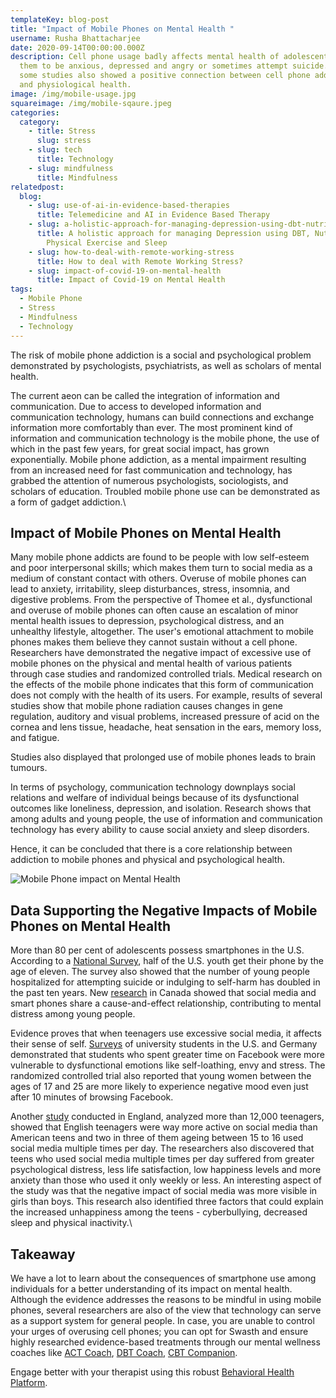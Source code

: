 ```yaml
---
templateKey: blog-post
title: "Impact of Mobile Phones on Mental Health "
username: Rusha Bhattacharjee
date: 2020-09-14T00:00:00.000Z
description: Cell phone usage badly affects mental health of adolescents causing
  them to be anxious, depressed and angry or sometimes attempt suicide. However,
  some studies also showed a positive connection between cell phone addiction
  and physiological health.
image: /img/mobile-usage.jpg
squareimage: /img/mobile-sqaure.jpeg
categories:
  category:
    - title: Stress
      slug: stress
    - slug: tech
      title: Technology
    - slug: mindfulness
      title: Mindfulness
relatedpost:
  blog:
    - slug: use-of-ai-in-evidence-based-therapies
      title: Telemedicine and AI in Evidence Based Therapy
    - slug: a-holistic-approach-for-managing-depression-using-dbt-nutrition-hrv-and-physical-exercise
      title: A holistic approach for managing Depression using DBT, Nutrition, HRV,
        Physical Exercise and Sleep
    - slug: how-to-deal-with-remote-working-stress
      title: How to deal with Remote Working Stress?
    - slug: impact-of-covid-19-on-mental-health
      title: Impact of Covid-19 on Mental Health
tags:
  - Mobile Phone
  - Stress
  - Mindfulness
  - Technology
---
```

<!--StartFragment-->

The risk of mobile phone addiction is a social and psychological problem demonstrated by psychologists, psychiatrists, as well as scholars of mental health.

The current aeon can be called the integration of information and communication. Due to access to developed information and communication technology, humans can build connections and exchange information more comfortably than ever. The most prominent kind of information and communication technology is the mobile phone, the use of which in the past few years, for great social impact, has grown exponentially. Mobile phone addiction, as a mental impairment resulting from an increased need for fast communication and technology, has grabbed the attention of numerous psychologists, sociologists, and scholars of education. Troubled mobile phone use can be demonstrated as a form of gadget addiction.\
<!--StartFragment-->

## Impact of Mobile Phones on Mental Health

Many mobile phone addicts are found to be people with low self-esteem and poor interpersonal skills; which makes them turn to social media as a medium of constant contact with others. Overuse of mobile phones can lead to anxiety, irritability, sleep disturbances, stress, insomnia, and digestive problems. From the perspective of Thomee et al., dysfunctional and overuse of mobile phones can often cause an escalation of minor mental health issues to depression, psychological distress, and an unhealthy lifestyle, altogether. The user's emotional attachment to mobile phones makes them believe they cannot sustain without a cell phone. Researchers have demonstrated the negative impact of excessive use of mobile phones on the physical and mental health of various patients through case studies and randomized controlled trials. Medical research on the effects of the mobile phone indicates that this form of communication does not comply with the health of its users. For example, results of several studies show that mobile phone radiation causes changes in gene regulation, auditory and visual problems, increased pressure of acid on the cornea and lens tissue, headache, heat sensation in the ears, memory loss, and fatigue.

Studies also displayed that prolonged use of mobile phones leads to brain tumours.

In terms of psychology, communication technology downplays social relations and welfare of individual beings because of its dysfunctional outcomes like loneliness, depression, and isolation. Research shows that among adults and young people, the use of information and communication technology has every ability to cause social anxiety and sleep disorders.

Hence, it can be concluded that there is a core relationship between addiction to mobile phones and physical and psychological health.

![Mobile Phone impact on Mental Health](/img/mobiles.jpg "Mobile Phone impact on Mental Health")

## Data Supporting the Negative Impacts of Mobile Phones on Mental Health

More than 80 per cent of adolescents possess smartphones in the U.S. According to a [National Survey](https://www.commonsensemedia.org/research/the-common-sense-census-media-use-by-tweens-and-teens-2019), half of the U.S. youth get their phone by the age of eleven. The survey also showed that the number of young people hospitalized for attempting suicide or indulging to self-harm has doubled in the past ten years. New [research](https://www.cmaj.ca/content/192/6/E136#ref-6) in Canada showed that social media and smart phones share a cause-and-effect relationship, contributing to mental distress among young people.

Evidence proves that when teenagers use excessive social media, it affects their sense of self. [Surveys](https://jamanetwork.com/journals/jamapsychiatry/fullarticle/2749480) of university students in the U.S. and Germany demonstrated that students who spent greater time on Facebook were more vulnerable to dysfunctional emotions like self-loathing, envy and stress. The randomized controlled trial also reported that young women between the ages of 17 and 25 are more likely to experience negative mood even just after 10 minutes of browsing Facebook.

Another [study](https://www.thelancet.com/journals/lanchi/article/PIIS2352-4642(19)30186-5/fulltext) conducted in England, analyzed more than 12,000 teenagers, showed that English teenagers were way more active on social media than American teens and two in three of them ageing between 15 to 16 used social media multiple times per day. The researchers also discovered that teens who used social media multiple times per day suffered from greater psychological distress, less life satisfaction, low happiness levels and more anxiety than those who used it only weekly or less. An interesting aspect of the study was that the negative impact of social media was more visible in girls than boys. This research also identified three factors that could explain the increased unhappiness among the teens - cyberbullying, decreased sleep and physical inactivity.\
<!--StartFragment-->

## Takeaway

We have a lot to learn about the consequences of smartphone use among individuals for a better understanding of its impact on mental health. Although the evidence addresses the reasons to be mindful in using mobile phones, several researchers are also of the view that technology can serve as a support system for general people. In case, you are unable to control your urges of overusing cell phones; you can opt for Swasth and ensure highly researched evidence-based treatments through our mental wellness coaches like [ACT Coach](https://www.swasth.co/act-coach/), [DBT Coach](https://www.swasth.co/dbt-coach/), [CBT Companion](https://www.swasth.co/cbt-companion/).

Engage better with your therapist using this robust [Behavioral Health Platform](https://www.swasth.co/).



<!--EndFragment-->



<!--EndFragment-->

<!--EndFragment-->